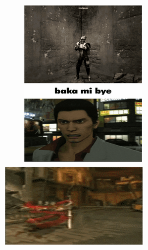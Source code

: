 <p align="middle">
  <img src="gifs/giantDad.gif" width="380" height="250"/>
  <img src="gifs/bakaMiBye.gif" width="380" height="250"/>
</p>

<img src="gifs/danteSpin.gif" width="444" height="250"/>
